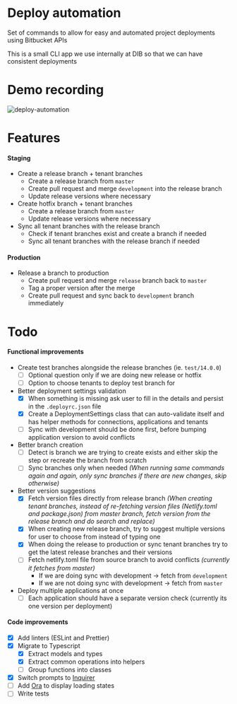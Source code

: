 # Deploy automation

Set of commands to allow for easy and automated project deployments using Bitbucket APIs

This is a small CLI app we use internally at DIB so that we can have consistent deployments

# Demo recording
![deploy-automation](https://github.com/pajcho/deploy-automation/assets/2182745/fbcaf41b-09c1-47fb-bfa5-ed59ec642b97)

# Features

#### Staging

- Create a release branch + tenant branches
  - Create a release branch from `master`
  - Create pull request and merge `development` into the release branch
  - Update release versions where necessary
- Create hotfix branch + tenant branches
  - Create a release branch from `master`
  - Update release versions where necessary
- Sync all tenant branches with the release branch
  - Check if tenant branches exist and create a branch if needed
  - Sync all tenant branches with the release branch if needed

#### Production

- Release a branch to production
  - Create pull request and merge `release` branch back to `master`
  - Tag a proper version after the merge
  - Create pull request and sync back to `development` branch immediately

# Todo

#### Functional improvements

- Create test branches alongside the release branches (ie. `test/14.0.0`)
  - [ ] Optional question only if we are doing new release or hotfix
  - [ ] Option to choose tenants to deploy test branch for
- Better deployment settings validation
  - [x] When something is missing ask user to fill in the details and persist in the `.deployrc.json` file
  - [x] Create a DeploymentSettings class that can auto-validate itself and has helper methods for connections, applications and tenants
  - [ ] Sync with development should be done first, before bumping application version to avoid conflicts
- Better branch creation
  - [ ] Detect is branch we are trying to create exists and either skip the step or recreate the branch from scratch
  - [ ] Sync branches only when needed _(When running same commands again and again, only sync branches if there are new changes, skip otherwise)_
- Better version suggestions
  - [x] Fetch version files directly from release branch _(When creating tenant branches, instead of re-fetching version files (Netlify.toml and package.json) from master branch, fetch version from the release branch and do search and replace)_
  - [x] When creating new release branch, try to suggest multiple versions for user to choose from instead of typing one
  - [x] When doing the release to production or sync tenant branches try to get the latest release branches and their versions
  - [ ] Fetch netlify.toml file from source branch to avoid conflicts _(currently it fetches from master)_
    - If we are doing sync with development -> fetch from `development`
    - If we are not doing sync with development -> fetch from `master`
- Deploy multiple applications at once
  - [ ] Each application should have a separate version check (currently its one version per deployment)

#### Code improvements

- [x] Add linters (ESLint and Prettier)
- [x] Migrate to Typescript
  - [x] Extract models and types
  - [x] Extract common operations into helpers
  - [ ] Group functions into classes
- [x] Switch prompts to [Inquirer](https://github.com/SBoudrias/Inquirer.js)
- [ ] Add [Ora](https://www.npmjs.com/package/ora) to display loading states
- [ ] Write tests
